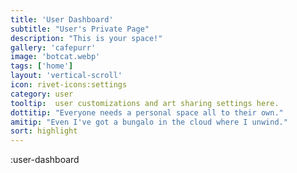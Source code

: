 ```yaml
---
title: 'User Dashboard'
subtitle: "User's Private Page"
description: "This is your space!"
gallery: 'cafepurr'
image: 'botcat.webp'
tags: ['home']
layout: 'vertical-scroll'
icon: rivet-icons:settings
category: user
tooltip:  user customizations and art sharing settings here.
dottitip: "Everyone needs a personal space all to their own."
amitip: "Even I've got a bungalo in the cloud where I unwind."
sort: highlight
---
```


:user-dashboard
